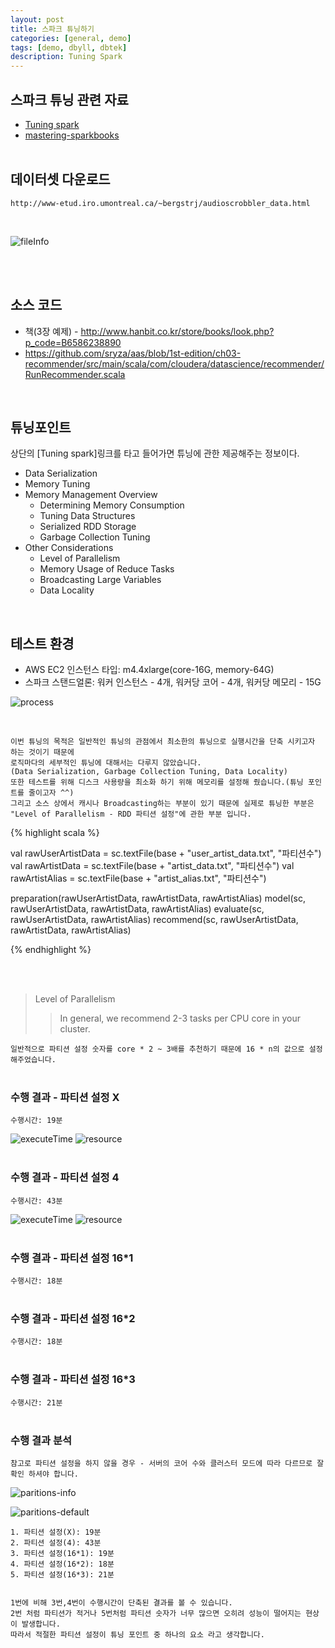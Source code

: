 ```yaml
---
layout: post
title: 스파크 튜닝하기
categories: [general, demo]
tags: [demo, dbyll, dbtek]
description: Tuning Spark
---
```


## 스파크 튜닝 관련 자료
- [Tuning spark](https://spark.apache.org/docs/latest/tuning.html)
- [mastering-sparkbooks](https://jaceklaskowski.gitbooks.io/mastering-apache-spark/content/spark-tuning.html)
<br><br>

## 데이터셋 다운로드
```
http://www-etud.iro.umontreal.ca/~bergstrj/audioscrobbler_data.html
```
<br>

![fileInfo](/image/spark/Tuning-Spark-FileInfo.png)

<br><br>

## 소스 코드
- 책(3장 예제) - http://www.hanbit.co.kr/store/books/look.php?p_code=B6586238890
- https://github.com/sryza/aas/blob/1st-edition/ch03-recommender/src/main/scala/com/cloudera/datascience/recommender/RunRecommender.scala

<br>

## 튜닝포인트

상단의 [Tuning spark]링크를 타고 들어가면 튜닝에 관한 제공해주는 정보이다.

- Data Serialization
- Memory Tuning
- Memory Management Overview
    - Determining Memory Consumption
    - Tuning Data Structures
    - Serialized RDD Storage
    - Garbage Collection Tuning
- Other Considerations
    - Level of Parallelism
    - Memory Usage of Reduce Tasks
    - Broadcasting Large Variables
    - Data Locality

<br>

## 테스트 환경
- AWS EC2 인스턴스 타입: m4.4xlarge(core-16G, memory-64G)
- 스파크 스탠드얼론: 워커 인스턴스 - 4개, 워커당 코어 - 4개, 워커당 메모리 - 15G

![process](/image/spark/tuning-ec2-partition-0-process.png)

<br>

```
이번 튜닝의 목적은 일반적인 튜닝의 관점에서 최소한의 튜닝으로 실행시간을 단축 시키고자 하는 것이기 때문에
로직마다의 세부적인 튜닝에 대해서는 다루지 않았습니다.
(Data Serialization, Garbage Collection Tuning, Data Locality)
또한 테스트를 위해 디스크 사용량을 최소화 하기 위해 메모리를 설정해 줬습니다.(튜닝 포인트를 줄이고자 ^^)
그리고 소스 상에서 캐시나 Broadcasting하는 부분이 있기 때문에 실제로 튜닝한 부분은
"Level of Parallelism - RDD 파티션 설정"에 관한 부분 입니다.
```


{% highlight scala %}

val rawUserArtistData = sc.textFile(base + "user_artist_data.txt", "파티션수")
val rawArtistData = sc.textFile(base + "artist_data.txt", "파티션수")
val rawArtistAlias = sc.textFile(base + "artist_alias.txt", "파티션수")

preparation(rawUserArtistData, rawArtistData, rawArtistAlias)
model(sc, rawUserArtistData, rawArtistData, rawArtistAlias)
evaluate(sc, rawUserArtistData, rawArtistAlias)
recommend(sc, rawUserArtistData, rawArtistData, rawArtistAlias)

{% endhighlight %}

<br><br>

> Level of Parallelism
> > In general, we recommend 2-3 tasks per CPU core in your cluster.

`
일반적으로 파티션 설정 숫자를 core * 2 ~ 3배를 추천하기 때문에
16 * n의 값으로 설정해주었습니다.
`
<br><br>
### 수행 결과 - 파티션 설정 X
`수행시간: 19분`

![executeTime](/image/spark/tuning-ec2-partition-0-executeTime.png)
![resource](/image/spark/tuning-ec2-partition-0-resource.png)
<br><br>

### 수행 결과 - 파티션 설정 4
`수행시간: 43분`

![executeTime](/image/spark/tuning-ec2-partition-4-executeTime.png)
![resource](/image/spark/tuning-ec2-partition-4-resource.png)
<br><br>

### 수행 결과 - 파티션 설정 16*1
`수행시간: 18분`
<br><br>

### 수행 결과 - 파티션 설정 16*2
`수행시간: 18분`
<br><br>

### 수행 결과 - 파티션 설정 16*3
`수행시간: 21분`
<br><br>


### 수행 결과 분석

`참고로 파티션 설정을 하지 않을 경우 - 서버의 코어 수와 클러스터 모드에 따라 다르므로 잘 확인 하셔야 합니다.`

![paritions-info](/image/spark/tuning-ec2-parition-info.png)

![paritions-default](/image/spark/tuning-ec2-partition-default.png)

```
1. 파티션 설정(X): 19분
2. 파티션 설정(4): 43분
3. 파티션 설정(16*1): 19분
4. 파티션 설정(16*2): 18분
5. 파티션 설정(16*3): 21분


1번에 비해 3번,4번이 수행시간이 단축된 결과를 볼 수 있습니다.
2번 처럼 파티션가 적거나 5번처럼 파티션 숫자가 너무 많으면 오히려 성능이 떨어지는 현상이 발생합니다.
따라서 적절한 파티션 설정이 튜닝 포인트 중 하나의 요소 라고 생각합니다.
```

